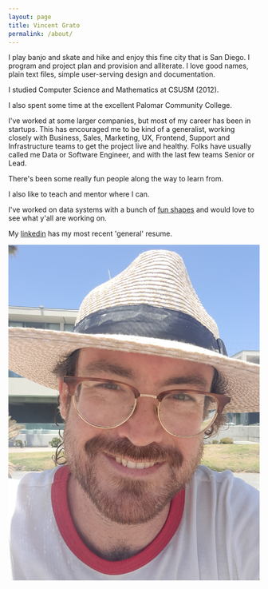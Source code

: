 ```yaml
---
layout: page
title: Vincent Grato
permalink: /about/
---
```


I play banjo and skate and hike and enjoy this fine city that is San Diego.
I program and project plan and provision and alliterate.
I love good names, plain text files, simple user-serving design and documentation.

I studied Computer Science and Mathematics at CSUSM (2012).

I also spent some time at the excellent Palomar Community College.

I've worked at some larger companies, but most of my career has been in startups.
This has encouraged me to be kind of a generalist, working closely with Business, Sales, Marketing, UX, Frontend, Support and Infrastructure teams to get the project live and healthy.
Folks have usually called me Data or Software Engineer, and with the last few teams Senior or Lead.

There's been some really fun people along the way to learn from.

I also like to teach and mentor where I can.

I've worked on data systems with a bunch of [fun shapes](/neat-projects/) and would love to see what y'all are working on.

My [linkedin](https://www.linkedin.com/in/vgrato/) has my most recent 'general' resume.

![Profile](/assets/images/profile.jpg)

